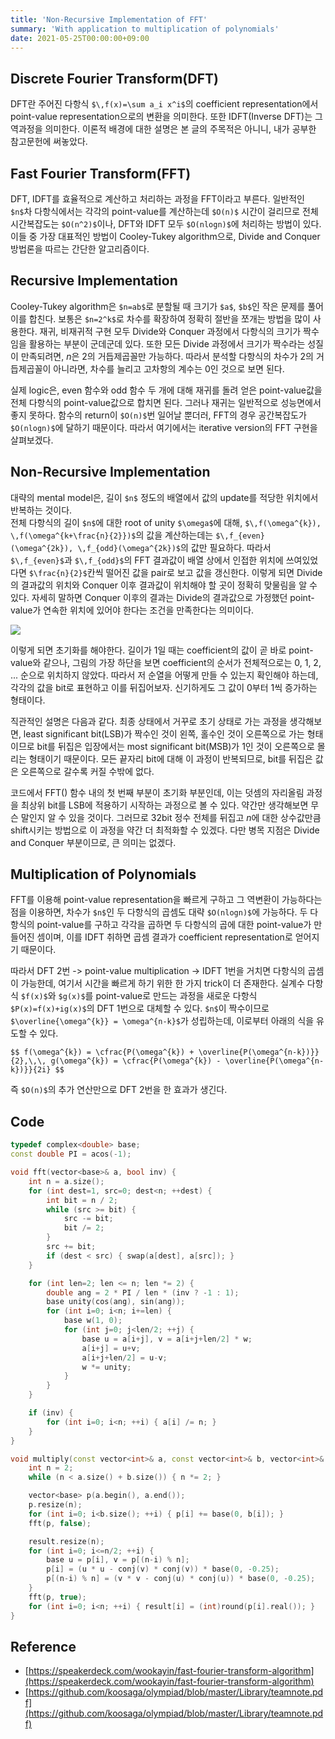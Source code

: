 ```yaml
---
title: 'Non-Recursive Implementation of FFT'
summary: 'With application to multiplication of polynomials'
date: 2021-05-25T00:00:00+09:00
---
```


## Discrete Fourier Transform(DFT)
DFT란 주어진 다항식 `$\,f(x)=\sum a_i x^i$`의 coefficient representation에서 point-value representation으로의 변환을 의미한다. 또한 IDFT(Inverse DFT)는 그 역과정을 의미한다. 이론적 배경에 대한 설명은 본 글의 주목적은 아니니, 내가 공부한 참고문헌에 써놓았다.


## Fast Fourier Transform(FFT)
DFT, IDFT를 효율적으로 계산하고 처리하는 과정을 FFT이라고 부른다. 일반적인 `$n$`차 다항식에서는 각각의 point-value를 계산하는데 `$O(n)$` 시간이 걸리므로 전체 시간복잡도는 `$O(n^2)$`이나, DFT와 IDFT 모두 `$O(nlogn)$`에 처리하는 방법이 있다. 이들 중 가장 대표적인 방법이 Cooley-Tukey algorithm으로, Divide and Conquer 방법론을 따르는 간단한 알고리즘이다.


## Recursive Implementation
Cooley-Tukey algorithm은 `$n=ab$`로 분할될 때 크기가 `$a$`, `$b$`인 작은 문제를 풀어 이를 합친다. 보통은 `$n=2^k$`로 차수를 확장하여 정확히 절반을 쪼개는 방법을 많이 사용한다. 재귀, 비재귀적 구현 모두 Divide와 Conquer 과정에서 다항식의 크기가 짝수임을 활용하는 부분이 군데군데 있다. 또한 모든 Divide 과정에서 크기가 짝수라는 성질이 만족되려면, $n$은 2의 거듭제곱꼴만 가능하다. 따라서 분석할 다항식의 차수가 2의 거듭제곱꼴이 아니라면, 차수를 늘리고 고차항의 계수는 0인 것으로 보면 된다.

실제 logic은, even 함수와 odd 함수 두 개에 대해 재귀를 돌려 얻은 point-value값을 전체 다항식의 point-value값으로 합치면 된다. 그러나 재귀는 일반적으로 성능면에서 좋지 못하다. 함수의 return이 `$O(n)$`번 일어날 뿐더러, FFT의 경우 공간복잡도가 `$O(nlogn)$`에 달하기 때문이다. 따라서 여기에서는 iterative version의 FFT 구현을 살펴보겠다.


## Non-Recursive Implementation
대략의 mental model은, 길이 `$n$` 정도의 배열에서 값의 update를 적당한 위치에서 반복하는 것이다.  
전체 다항식의 길이 `$n$`에 대한 root of unity `$\omega$`에 대해, `$\,f(\omega^{k}), \,f(\omega^{k+\frac{n}{2}})$`의 값을 계산하는데는 `$\,f_{even}(\omega^{2k}), \,f_{odd}(\omega^{2k})$`의 값만 필요하다. 따라서 `$\,f_{even}$`과 `$\,f_{odd}$`의 FFT 결과값이 배열 상에서 인접한 위치에 쓰여있었다면 `$\frac{n}{2}$`칸씩 떨어진 값을 pair로 보고 값을 갱신한다. 이렇게 되면 Divide의 결과값의 위치와 Conquer 이후 결과값이 위치해야 할 곳이 정확히 맞물림을 알 수 있다. 자세히 말하면 Conquer 이후의 결과는 Divide의 결과값으로 가정했던 point-value가 연속한 위치에 있어야 한다는 조건을 만족한다는 의미이다.

![](/static/FFT-visualization.png)

이렇게 되면 초기화를 해야한다. 길이가 1일 때는 coefficient의 값이 곧 바로 point-value와 같으나, 그림의 가장 하단을 보면 coefficient의 순서가 전체적으로는 0, 1, 2, ... 순으로 위치하지 않았다. 따라서 저 순열을 어떻게 만들 수 있는지 확인해야 하는데, 각각의 값을 bit로 표현하고 이를 뒤집어보자. 신기하게도 그 값이 0부터 1씩 증가하는 형태이다. 

직관적인 설명은 다음과 같다. 최종 상태에서 거꾸로 초기 상태로 가는 과정을 생각해보면, least significant bit(LSB)가 짝수인 것이 왼쪽, 홀수인 것이 오른쪽으로 가는 형태이므로 bit를 뒤집은 입장에서는 most significant bit(MSB)가 1인 것이 오른쪽으로 몰리는 형태이기 때문이다. 모든 끝자리 bit에 대해 이 과정이 반복되므로, bit를 뒤집은 값은 오른쪽으로 갈수록 커질 수밖에 없다.

코드에서 FFT() 함수 내의 첫 번째 부분이 초기화 부분인데, 이는 덧셈의 자리올림 과정을 최상위 bit를 LSB에 적용하기 시작하는 과정으로 볼 수 있다. 약간만 생각해보면 무슨 말인지 알 수 있을 것이다. 그러므로 32bit 정수 전체를 뒤집고 $n$에 대한 상수값만큼 shift시키는 방법으로 이 과정을 약간 더 최적화할 수 있겠다. 다만 병목 지점은 Divide and Conquer 부분이므로, 큰 의미는 없겠다.


## Multiplication of Polynomials
FFT를 이용해 point-value representation을 빠르게 구하고 그 역변환이 가능하다는 점을 이용하면, 차수가 `$n$`인 두 다항식의 곱셈도 대략 `$O(nlogn)$`에 가능하다. 두 다항식의 point-value를 구하고 각각을 곱하면 두 다항식의 곱에 대한 point-value가 만들어진 셈이며, 이를 IDFT 취하면 곱셈 결과가 coefficient representation로 얻어지기 때문이다.

따라서 DFT 2번 -> point-value multiplication -> IDFT 1번을 거치면 다항식의 곱셈이 가능한데, 여기서 시간을 빠르게 하기 위한 한 가지 trick이 더 존재한다. 실계수 다항식 `$f(x)$`와 `$g(x)$`를 point-value로 만드는 과정을 새로운 다항식 `$P(x)=f(x)+ig(x)$`의 DFT 1번으로 대체할 수 있다. `$n$`이 짝수이므로 `$\overline{\omega^{k}} = \omega^{n-k}$`가 성립하는데, 이로부터 아래의 식을 유도할 수 있다.

`$$ f(\omega^{k}) = \cfrac{P(\omega^{k}) + \overline{P(\omega^{n-k})}}{2},\,\, g(\omega^{k}) = \cfrac{P(\omega^{k}) - \overline{P(\omega^{n-k})}}{2i} $$`

즉 `$O(n)$`의 추가 연산만으로 DFT 2번을 한 효과가 생긴다.


## Code
```cpp
typedef complex<double> base;
const double PI = acos(-1);

void fft(vector<base>& a, bool inv) {
    int n = a.size();
    for (int dest=1, src=0; dest<n; ++dest) {
        int bit = n / 2;
        while (src >= bit) {
            src -= bit;
            bit /= 2;
        }
        src += bit;
        if (dest < src) { swap(a[dest], a[src]); }
    }

    for (int len=2; len <= n; len *= 2) {
        double ang = 2 * PI / len * (inv ? -1 : 1);
        base unity(cos(ang), sin(ang));
        for (int i=0; i<n; i+=len) {
            base w(1, 0);
            for (int j=0; j<len/2; ++j) {
                base u = a[i+j], v = a[i+j+len/2] * w;
                a[i+j] = u+v;
                a[i+j+len/2] = u-v;
                w *= unity;
            }
        }
    }

    if (inv) {
        for (int i=0; i<n; ++i) { a[i] /= n; }
    }
}

void multiply(const vector<int>& a, const vector<int>& b, vector<int>& result) {
    int n = 2;
    while (n < a.size() + b.size()) { n *= 2; }

    vector<base> p(a.begin(), a.end());
    p.resize(n);
    for (int i=0; i<b.size(); ++i) { p[i] += base(0, b[i]); }
    fft(p, false);

    result.resize(n);
    for (int i=0; i<=n/2; ++i) {
        base u = p[i], v = p[(n-i) % n];
        p[i] = (u * u - conj(v) * conj(v)) * base(0, -0.25);
        p[(n-i) % n] = (v * v - conj(u) * conj(u)) * base(0, -0.25);
    }
    fft(p, true);
    for (int i=0; i<n; ++i) { result[i] = (int)round(p[i].real()); }
}
```

## Reference
- [https://speakerdeck.com/wookayin/fast-fourier-transform-algorithm](https://speakerdeck.com/wookayin/fast-fourier-transform-algorithm)
- [https://github.com/koosaga/olympiad/blob/master/Library/teamnote.pdf](https://github.com/koosaga/olympiad/blob/master/Library/teamnote.pdf)
